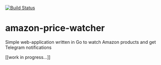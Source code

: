 [![Build Status](https://travis-ci.com/nilbelec/amazon-price-watcher.svg?branch=master)](https://travis-ci.com/nilbelec/amazon-price-watcher)

# amazon-price-watcher
Simple web-application written in Go to watch Amazon products and get Telegram notifications

[[work in progress...]]
